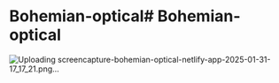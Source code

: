 # Bohemian-optical# Bohemian-optical
![Uploading screencapture-bohemian-optical-netlify-app-2025-01-31-17_17_21.png…]()
